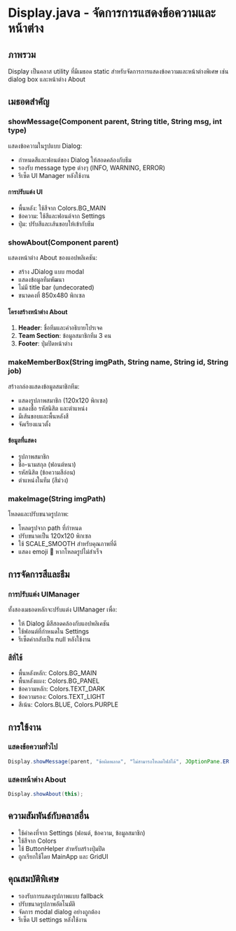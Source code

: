 # Display.java - จัดการการแสดงข้อความและหน้าต่าง

## ภาพรวม
Display เป็นคลาส utility ที่มีเมธอด static สำหรับจัดการการแสดงข้อความและหน้าต่างพิเศษ เช่น dialog box และหน้าต่าง About

## เมธอดสำคัญ

### showMessage(Component parent, String title, String msg, int type)
แสดงข้อความในรูปแบบ Dialog:
- กำหนดสีและฟอนต์ของ Dialog ให้สอดคล้องกับธีม
- รองรับ message type ต่างๆ (INFO, WARNING, ERROR)
- รีเซ็ต UI Manager หลังใช้งาน

#### การปรับแต่ง UI
- พื้นหลัง: ใช้สีจาก Colors.BG_MAIN
- ข้อความ: ใช้สีและฟอนต์จาก Settings
- ปุ่ม: ปรับสีและเส้นขอบให้เข้ากับธีม

### showAbout(Component parent)
แสดงหน้าต่าง About ของแอปพลิเคชัน:
- สร้าง JDialog แบบ modal
- แสดงข้อมูลทีมพัฒนา
- ไม่มี title bar (undecorated)
- ขนาดคงที่ 850x480 พิกเซล

#### โครงสร้างหน้าต่าง About
1. **Header**: ชื่อทีมและคำอธิบายโปรเจค
2. **Team Section**: ข้อมูลสมาชิกทีม 3 คน
3. **Footer**: ปุ่มปิดหน้าต่าง

### makeMemberBox(String imgPath, String name, String id, String job)
สร้างกล่องแสดงข้อมูลสมาชิกทีม:
- แสดงรูปภาพสมาชิก (120x120 พิกเซล)
- แสดงชื่อ รหัสนิสิต และตำแหน่ง
- มีเส้นขอบและพื้นหลังสี
- จัดเรียงแนวตั้ง

#### ข้อมูลที่แสดง
- รูปภาพสมาชิก
- ชื่อ-นามสกุล (ฟอนต์หนา)
- รหัสนิสิต (ข้อความสีอ่อน)
- ตำแหน่งในทีม (สีม่วง)

### makeImage(String imgPath)
โหลดและปรับขนาดรูปภาพ:
- โหลดรูปจาก path ที่กำหนด
- ปรับขนาดเป็น 120x120 พิกเซล
- ใช้ SCALE_SMOOTH สำหรับคุณภาพที่ดี
- แสดง emoji 👤 หากโหลดรูปไม่สำเร็จ

## การจัดการสีและธีม

### การปรับแต่ง UIManager
ทั้งสองเมธอดหลักจะปรับแต่ง UIManager เพื่อ:
- ให้ Dialog มีสีสอดคล้องกับแอปพลิเคชัน
- ใช้ฟอนต์ที่กำหนดใน Settings
- รีเซ็ตค่ากลับเป็น null หลังใช้งาน

### สีที่ใช้
- พื้นหลังหลัก: Colors.BG_MAIN
- พื้นหลังแผง: Colors.BG_PANEL  
- ข้อความหลัก: Colors.TEXT_DARK
- ข้อความรอง: Colors.TEXT_LIGHT
- สีเน้น: Colors.BLUE, Colors.PURPLE

## การใช้งาน

### แสดงข้อความทั่วไป
```java
Display.showMessage(parent, "ข้อผิดพลาด", "ไม่สามารถโหลดไฟล์ได้", JOptionPane.ERROR_MESSAGE);
```

### แสดงหน้าต่าง About
```java
Display.showAbout(this);
```

## ความสัมพันธ์กับคลาสอื่น
- ใช้ค่าคงที่จาก Settings (ฟอนต์, ข้อความ, ข้อมูลสมาชิก)
- ใช้สีจาก Colors
- ใช้ ButtonHelper สำหรับสร้างปุ่มปิด
- ถูกเรียกใช้โดย MainApp และ GridUI

## คุณสมบัติพิเศษ
- รองรับการแสดงรูปภาพแบบ fallback
- ปรับขนาดรูปภาพอัตโนมัติ
- จัดการ modal dialog อย่างถูกต้อง
- รีเซ็ต UI settings หลังใช้งาน